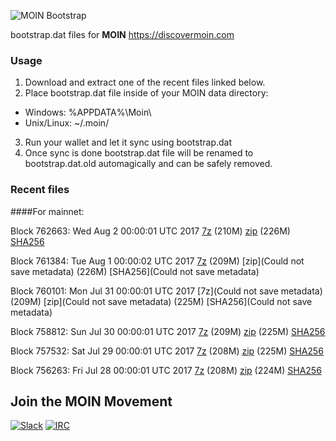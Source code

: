 ![MOIN Bootstrap](https://i.imgur.com/KjM1jMp.jpg)

bootstrap.dat files for **MOIN** https://discovermoin.com

### Usage

1. Download and extract one of the recent files linked below.
2. Place bootstrap.dat file inside of your MOIN data directory:
 - Windows: %APPDATA%\Moin\
 - Unix/Linux: ~/.moin/
3. Run your wallet and let it sync using bootstrap.dat
4. Once sync is done bootstrap.dat file will be renamed to bootstrap.dat.old automagically and can be safely removed.


### Recent files

####For mainnet:

Block 762663: Wed Aug  2 00:00:01 UTC 2017 [7z](https://transfer.sh/5V6YE/bootstrap.dat.20170802.7z) (210M) [zip](https://transfer.sh/12EmQP/bootstrap.dat.20170802.zip) (226M) [SHA256](https://transfer.sh/12a96f/sha256.txt)

Block 761384: Tue Aug  1 00:00:02 UTC 2017 [7z](https://transfer.sh/u0qsV/bootstrap.dat.20170801.7z) (209M) [zip](Could not save metadata) (226M) [SHA256](Could not save metadata)

Block 760101: Mon Jul 31 00:00:01 UTC 2017 [7z](Could not save metadata) (209M) [zip](Could not save metadata) (225M) [SHA256](Could not save metadata)

Block 758812: Sun Jul 30 00:00:01 UTC 2017 [7z](https://transfer.sh/Lzo5n/bootstrap.dat.20170730.7z) (209M) [zip](https://transfer.sh/FHMyO/bootstrap.dat.20170730.zip) (225M) [SHA256](https://transfer.sh/13T9gi/sha256.txt)

Block 757532: Sat Jul 29 00:00:01 UTC 2017 [7z](https://transfer.sh/GwQXq/bootstrap.dat.20170729.7z) (208M) [zip](https://transfer.sh/yNhPD/bootstrap.dat.20170729.zip) (225M) [SHA256](https://transfer.sh/NnIC/sha256.txt)

Block 756263: Fri Jul 28 00:00:01 UTC 2017 [7z](https://transfer.sh/JEZXc/bootstrap.dat.20170728.7z) (208M) [zip](https://transfer.sh/S8yLE/bootstrap.dat.20170728.zip) (224M) [SHA256](https://transfer.sh/mOSAe/sha256.txt)

## Join the MOIN Movement

[![Slack](https://i.imgur.com/Xy0IEJN.png)](https://discovermoin.herokuapp.com)
[![IRC](http://i.imgur.com/amUnKGQ.png)](https://kiwiirc.com/client/irc.freenode.net/#moin-crypto)

